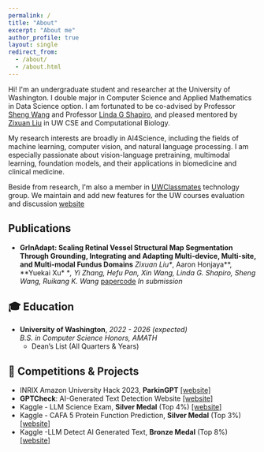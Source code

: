 ```yaml
---
permalink: /
title: "About"
excerpt: "About me"
author_profile: true
layout: single
redirect_from: 
  - /about/
  - /about.html
---
```


Hi! I'm an undergraduate student and researcher at the University of Washington. I double major in Computer Science and Applied Mathematics in Data Science option. I am fortunated to be co-advised by Professor [Sheng Wang](https://homes.cs.washington.edu/~swang/) and Professor [Linda G Shapiro](https://homes.cs.washington.edu/~shapiro/), and pleased mentored by [Zixuan Liu](https://scholar.google.com/citations?user=yjKOHbEAAAAJ&hl=zh-CN) in UW CSE and Computational Biology.

My research interests are broadly in AI4Science, including the fields of machine learning, computer vision, and natural language processing. I am especially passionate about vision-language pretraining, multimodal learning, foundation models, and their applications in biomedicine and clinical medicine.

Beside from research, I'm also a member in [UWClassmates](https://uwclassmate.com/) technology group. We maintain and add new features for the UW courses evaluation and discussion [website](https://uwclassmate.com/)

## Publications

- **GrInAdapt: Scaling Retinal Vessel Structural Map Segmentation Through Grounding, Integrating and Adapting Multi-device, Multi-site, and Multi-modal Fundus Domains**
  *Zixuan Liu\**, Aaron Honjaya\**, **Yuekai Xu\* **, Yi Zhang, Hefu Pan, Xin Wang, Linda G. Shapiro, Sheng Wang, Ruikang K. Wang*
  [paper]()[code](https://anonymous.4open.science/r/GrInAdapt_Adaption-2E5D)
  *In submission*

## 🎓 Education
- **University of Washington**, *2022 - 2026 (expected)*
  <br>*B.S. in Computer Science Honors, AMATH*
  <br>
  - Dean’s List (All Quarters & Years)

## 🏅 Competitions & Projects
- INRIX Amazon University Hack 2023, **ParkinGPT** [[website]](https://devpost.com/software/destchat/)
- **GPTCheck**: AI-Generated Text Detection Website [[website]](https://github.com/YuekaiXuEric/GPTCheck)
- Kaggle - LLM Science Exam, **Silver Medal** (Top 4%) [[website]](https://www.kaggle.com/competitions/kaggle-llm-science-exam/discussion/446303/)
- Kaggle - CAFA 5 Protein Function Prediction, **Silver Medal** (Top 3%) [[website]](https://www.kaggle.com/yuekaixueirc)
- Kaggle -LLM Detect Al Generated Text, **Bronze Medal** (Top 8%) [[website]](https://www.kaggle.com/yuekaixueirc)
